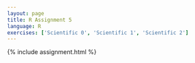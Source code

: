 ```yaml
---
layout: page
title: R Assignment 5
language: R
exercises: ['Scientific 0', 'Scientific 1', 'Scientific 2']
---
```


{% include assignment.html %}
